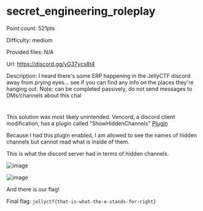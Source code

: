 # secret_engineering_roleplay
Point count: 521pts

Difficulty: medium

Provided files: N/A 

Url: https://discord.gg/yG37ycs8t4

Description: I heard there's some ERP happening in the JellyCTF discord away from prying eyes... see if you can find any info on the places they're hanging out. Note: can be completed passively, do not send messages to DMs/channels about this chal
# 

This solution was most likely unintended. Vencord, a discord client modification, has a plugin called "ShowHiddenChannels" [Plugin](https://vencord.dev/plugins/ShowHiddenChannels)

Because I had this plugin enabled, I am allowed to see the names of hidden channels but cannot read what is inside of them.

This is what the discord server had in terms of hidden channels.

![image](https://github.com/sa1181405/pbchocolate-private-writeups/assets/170969470/de4bd96b-75fb-4286-9813-a6e00071abd3)

![image](https://github.com/sa1181405/pbchocolate-private-writeups/assets/170969470/90c4a5d8-d84a-4c72-a0fa-c54c111585d6)


And there is our flag!

Final flag: `jellyctf{that-is-what-the-e-stands-for-right}`

